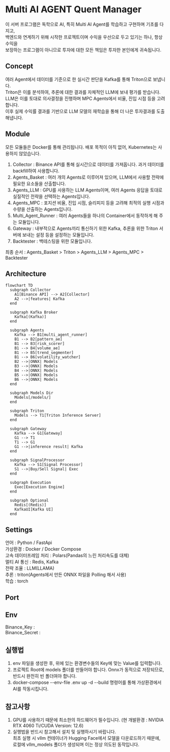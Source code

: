 # Multi AI AGENT Quent Manager

이 서버 프로그램은 독학으로 AI, 특히 Multi AI Agent를 학습하고 구현하며 기초를 다지고,  
백엔드와 연계하기 위해 시작한 프로젝트이며 수익을 우선으로 두고 있기는 하나, 항상 수익을  
보장하는 프로그램이 아니므로 투자에 대한 모든 책임은 투자한 본인에게 귀속됩니다.

## Concept

여러 Agent에서 데이터를 기준으로 한 실시간 판단을 Kafka를 통해 Triton으로 보냅니다.  
Triton은 이를 분석하여, 추론에 대한 결과를 자체적인 LLM에 보내 평가를 받습니다.  
LLM은 이를 토대로 의사결정을 진행하며 MPC Agents에서 비율, 진입 시점 등을 고려합니다.  
이후 실제 수익률 결과를 기반으로 LLM 모델의 재학습을 통해 더 나은 투자결과를 도출해냅니다.

## Module

모든 모듈들은 Docker를 통해 관리됩니다. 배포 목적이 아직 없어, Kubernetes는 사용하지 않았습니다.

1. Collector : Binance API를 통해 실시간으로 데이터를 가져옵니다. 과거 데이터를 backfill하여 사용합니다.
2. Agents_Basket : 여러 개의 Agents로 이루어져 있으며, LLM에서 사용할 전략에 필요한 요소들을 산출합니다.
3. Agents_LLM : GPU를 사용하는 LLM Agents이며, 여러 Agents 응답을 토대로 실질적인 전략을 선택하는 Agents입니다.
4. Agents_MPC : 포지션 비율, 진입 시점, 슬리피지 등을 고려해 최적의 실행 시점과 수량을 산출하는 Agents입니다.
5. Multi_Agent_Runner : 여러 Agents들을 하나의 Container에서 동작하게 해 주는 모듈입니다.
6. Gateway : 내부적으로 Agents끼리 통신하기 위한 Kafka, 추론을 위한 Triton 서버에 보내는 설정 등을 설정하는 모듈입니다.
7. Backtester : 백테스팅을 위한 모듈입니다.

최종 순서 : Agents_Basket > Triton > Agents_LLM > Agents_MPC > Backtester

## Architecture

```mermaid
flowchart TD
  subgraph Collector
    A1[Binance API] --> A2[Collector]
    A2 -->|features| Kafka
  end

  subgraph Kafka Broker
    Kafka[(Kafka)]
  end

  subgraph Agents
    Kafka --> B1[multi_agent_runner]
    B1 --> B2[pattern_ae]
    B1 --> B3[risk_scorer]
    B1 --> B4[volume_ae]
    B1 --> B5[trend_segmenter]
    B1 --> B6[volatility_watcher]
    B2 -->|ONNX| Models
    B3 -->|ONNX| Models
    B4 -->|ONNX| Models
    B5 -->|ONNX| Models
    B6 -->|ONNX| Models
  end

  subgraph Models Dir
    Models[/models/]
  end

  subgraph Triton
    Models --> T1[Triton Inference Server]
  end

  subgraph Gateway
    Kafka --> G1[Gateway]
    G1 --> T1
    T1 --> G1
    G1 -->|inference result| Kafka
  end

  subgraph SignalProcessor
    Kafka --> S1[Signal Processor]
    S1 -->|Buy/Sell Signal| Exec
  end

  subgraph Execution
    Exec[Execution Engine]
  end

  subgraph Optional
    Redis[(Redis)]
    KafkaUI[Kafka UI]
  end
```

## Settings

언어 : Python / FastApi  
가상환경 : Docker / Docker Compose  
고속 데이터프레임 처리 : Polars(Pandas의 느린 처리속도를 대체)  
멀티 AI 통신 : Redis, Kafka  
전략 조율 : LLM(LLAMA)  
추론 : triton(Agents에서 만든 ONNX 파일을 Polling 해서 사용)  
학습 : torch

## Port

## Env

Binance_Key :  
Binance_Secret :

## 실행법

1. env 파일을 생성한 후, 위에 있는 환경변수들의 Key에 맞는 Value를 입력합니다.
2. 프로젝트 Root에 models 폴더를 만들어야 합니다. Onnx가 동적으로 저장되므로, 반드시 완전히 빈 폴더여야 합니다.
3. docker-compose --env-file .env up -d --build 명령어를 통해 가상환경에서 AI를 작동시킵니다.

## 참고사항

1. GPU를 사용하기 때문에 최소한의 하드웨어가 필수입니다. (현 개발환경 : NVIDIA RTX 4060 Ti/CUDA Version: 12.6)
2. 실행법을 반드시 참고해서 설치 및 실행하시기 바랍니다.  
   최초 실행 시 vllm 컨테이너가 Hugging Face에서 모델을 다운로드하기 때문에,  
   로컬에 vllm_models 폴더가 생성되며 이는 정상 의도된 동작입니다.
